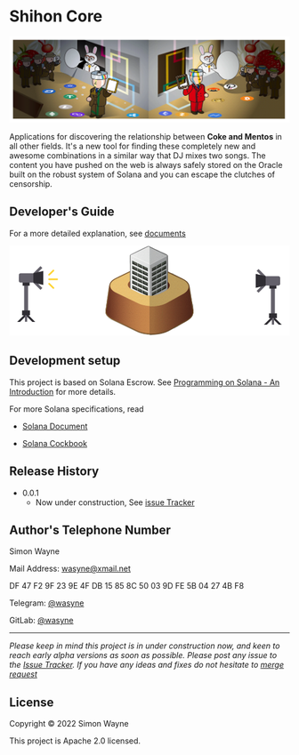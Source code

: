 # Shihon Core

![](img/coverImage.png)

Applications for discovering the relationship between **Coke and Mentos** in all other fields.
It's a new tool for finding these completely new and awesome combinations in a similar way that DJ mixes two songs. The content you have pushed on the web is always safely stored on the Oracle built on the robust system of Solana and you can escape the clutches of censorship.


## Developer's Guide

For a more detailed explanation, see [documents](https://docs.shihonics.com)

![](img/shihongif.gif)


## Development setup

This project is based on Solana Escrow.
See [Programming on Solana - An Introduction](https://paulx.dev/blog/2021/01/14/programming-on-solana-an-introduction/) for more details.

For more Solana specifications, read

- [Solana Document](https://docs.solana.com/)

- [Solana Cockbook](https://solanacookbook.com/)


## Release History

* 0.0.1
    * Now under construction, See [issue Tracker](https://gitlab.com/shihonics/shihon/issues)



## Author's Telephone Number

Simon Wayne

Mail Address: wasyne@xmail.net

DF 47 F2 9F 23 9E 4F DB 15 85 8C 50 03 9D FE 5B 04 27 4B F8

Telegram: [@wasyne](https://t.me/wasyne)

GitLab: [@wasyne](https://gitlab.com/wasyne/)


---------------------

_Please keep in mind this project is in under construction now, and keen to reach early alpha versions as soon as possible. Please post any issue to the [Issue Tracker](https://gitlab.com/shihonics/shihon/-/issues). If you have any ideas and fixes do not hesitate to [merge request](https://gitlab.com/shihonics/shihon/-/merge_requests)_


## License

Copyright © 2022 Simon Wayne

This project is Apache 2.0 licensed.


